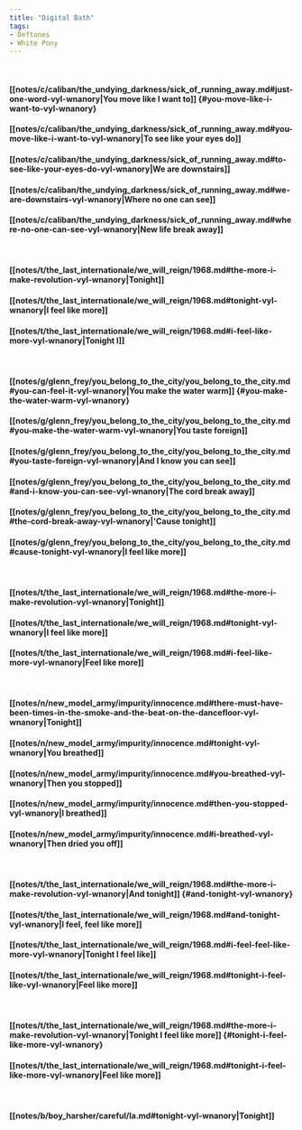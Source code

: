 ```yaml
---
title: "Digital Bath"
tags:
- Deftones
- White Pony
---
```

&nbsp;
#### [[notes/c/caliban/the_undying_darkness/sick_of_running_away.md#just-one-word-vyl-wnanory|You move like I want to]] {#you-move-like-i-want-to-vyl-wnanory}
#### [[notes/c/caliban/the_undying_darkness/sick_of_running_away.md#you-move-like-i-want-to-vyl-wnanory|To see like your eyes do]]
#### [[notes/c/caliban/the_undying_darkness/sick_of_running_away.md#to-see-like-your-eyes-do-vyl-wnanory|We are downstairs]]
#### [[notes/c/caliban/the_undying_darkness/sick_of_running_away.md#we-are-downstairs-vyl-wnanory|Where no one can see]]
#### [[notes/c/caliban/the_undying_darkness/sick_of_running_away.md#where-no-one-can-see-vyl-wnanory|New life break away]]
&nbsp;
#### [[notes/t/the_last_internationale/we_will_reign/1968.md#the-more-i-make-revolution-vyl-wnanory|Tonight]]
#### [[notes/t/the_last_internationale/we_will_reign/1968.md#tonight-vyl-wnanory|I feel like more]]
#### [[notes/t/the_last_internationale/we_will_reign/1968.md#i-feel-like-more-vyl-wnanory|Tonight I]]
&nbsp;
#### [[notes/g/glenn_frey/you_belong_to_the_city/you_belong_to_the_city.md#you-can-feel-it-vyl-wnanory|You make the water warm]] {#you-make-the-water-warm-vyl-wnanory}
#### [[notes/g/glenn_frey/you_belong_to_the_city/you_belong_to_the_city.md#you-make-the-water-warm-vyl-wnanory|You taste foreign]]
#### [[notes/g/glenn_frey/you_belong_to_the_city/you_belong_to_the_city.md#you-taste-foreign-vyl-wnanory|And I know you can see]]
#### [[notes/g/glenn_frey/you_belong_to_the_city/you_belong_to_the_city.md#and-i-know-you-can-see-vyl-wnanory|The cord break away]]
#### [[notes/g/glenn_frey/you_belong_to_the_city/you_belong_to_the_city.md#the-cord-break-away-vyl-wnanory|'Cause tonight]]
#### [[notes/g/glenn_frey/you_belong_to_the_city/you_belong_to_the_city.md#cause-tonight-vyl-wnanory|I feel like more]]
&nbsp;
#### [[notes/t/the_last_internationale/we_will_reign/1968.md#the-more-i-make-revolution-vyl-wnanory|Tonight]]
#### [[notes/t/the_last_internationale/we_will_reign/1968.md#tonight-vyl-wnanory|I feel like more]]
#### [[notes/t/the_last_internationale/we_will_reign/1968.md#i-feel-like-more-vyl-wnanory|Feel like more]]
&nbsp;
#### [[notes/n/new_model_army/impurity/innocence.md#there-must-have-been-times-in-the-smoke-and-the-beat-on-the-dancefloor-vyl-wnanory|Tonight]]
#### [[notes/n/new_model_army/impurity/innocence.md#tonight-vyl-wnanory|You breathed]]
#### [[notes/n/new_model_army/impurity/innocence.md#you-breathed-vyl-wnanory|Then you stopped]]
#### [[notes/n/new_model_army/impurity/innocence.md#then-you-stopped-vyl-wnanory|I breathed]]
#### [[notes/n/new_model_army/impurity/innocence.md#i-breathed-vyl-wnanory|Then dried you off]]
&nbsp;
#### [[notes/t/the_last_internationale/we_will_reign/1968.md#the-more-i-make-revolution-vyl-wnanory|And tonight]] {#and-tonight-vyl-wnanory}
#### [[notes/t/the_last_internationale/we_will_reign/1968.md#and-tonight-vyl-wnanory|I feel, feel like more]]
#### [[notes/t/the_last_internationale/we_will_reign/1968.md#i-feel-feel-like-more-vyl-wnanory|Tonight I feel like]]
#### [[notes/t/the_last_internationale/we_will_reign/1968.md#tonight-i-feel-like-vyl-wnanory|Feel like more]]
&nbsp;
#### [[notes/t/the_last_internationale/we_will_reign/1968.md#the-more-i-make-revolution-vyl-wnanory|Tonight I feel like more]] {#tonight-i-feel-like-more-vyl-wnanory}
#### [[notes/t/the_last_internationale/we_will_reign/1968.md#tonight-i-feel-like-more-vyl-wnanory|Feel like more]]
&nbsp;
#### [[notes/b/boy_harsher/careful/la.md#tonight-vyl-wnanory|Tonight]]
